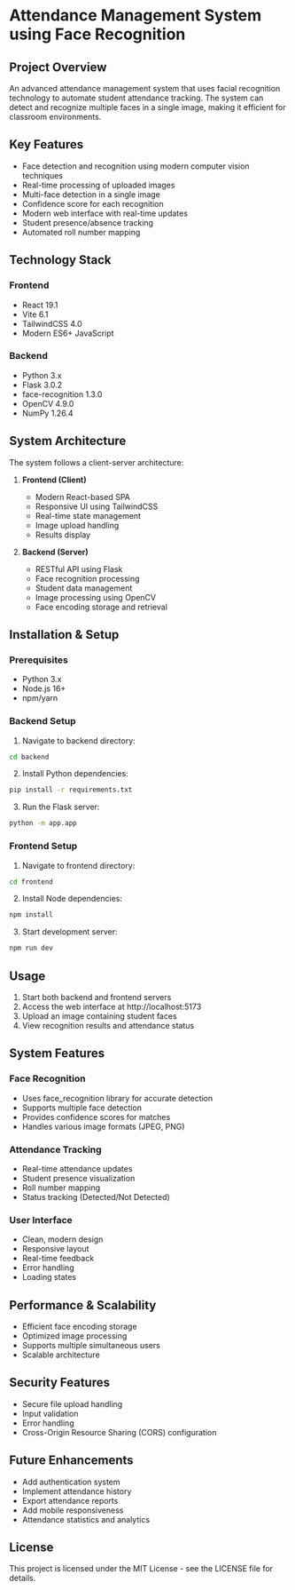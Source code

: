 # Attendance Management System using Face Recognition

## Project Overview
An advanced attendance management system that uses facial recognition technology to automate student attendance tracking. The system can detect and recognize multiple faces in a single image, making it efficient for classroom environments.

## Key Features
- Face detection and recognition using modern computer vision techniques
- Real-time processing of uploaded images
- Multi-face detection in a single image
- Confidence score for each recognition
- Modern web interface with real-time updates
- Student presence/absence tracking
- Automated roll number mapping

## Technology Stack
### Frontend
- React 19.1
- Vite 6.1
- TailwindCSS 4.0
- Modern ES6+ JavaScript

### Backend
- Python 3.x
- Flask 3.0.2
- face-recognition 1.3.0
- OpenCV 4.9.0
- NumPy 1.26.4

## System Architecture
The system follows a client-server architecture:

1. **Frontend (Client)**
   - Modern React-based SPA
   - Responsive UI using TailwindCSS
   - Real-time state management
   - Image upload handling
   - Results display

2. **Backend (Server)**
   - RESTful API using Flask
   - Face recognition processing
   - Student data management
   - Image processing using OpenCV
   - Face encoding storage and retrieval

## Installation & Setup
### Prerequisites
- Python 3.x
- Node.js 16+
- npm/yarn

### Backend Setup
1. Navigate to backend directory:
```bash
cd backend
```

2. Install Python dependencies:
```bash
pip install -r requirements.txt
```

3. Run the Flask server:
```bash
python -m app.app
```

### Frontend Setup
1. Navigate to frontend directory:
```bash
cd frontend
```

2. Install Node dependencies:
```bash
npm install
```

3. Start development server:
```bash
npm run dev
```

## Usage
1. Start both backend and frontend servers
2. Access the web interface at http://localhost:5173
3. Upload an image containing student faces
4. View recognition results and attendance status

## System Features
### Face Recognition
- Uses face_recognition library for accurate detection
- Supports multiple face detection
- Provides confidence scores for matches
- Handles various image formats (JPEG, PNG)

### Attendance Tracking
- Real-time attendance updates
- Student presence visualization
- Roll number mapping
- Status tracking (Detected/Not Detected)

### User Interface
- Clean, modern design
- Responsive layout
- Real-time feedback
- Error handling
- Loading states

## Performance & Scalability
- Efficient face encoding storage
- Optimized image processing
- Supports multiple simultaneous users
- Scalable architecture

## Security Features
- Secure file upload handling
- Input validation
- Error handling
- Cross-Origin Resource Sharing (CORS) configuration

## Future Enhancements
- Add authentication system
- Implement attendance history
- Export attendance reports
- Add mobile responsiveness
- Attendance statistics and analytics

## License
This project is licensed under the MIT License - see the LICENSE file for details.
